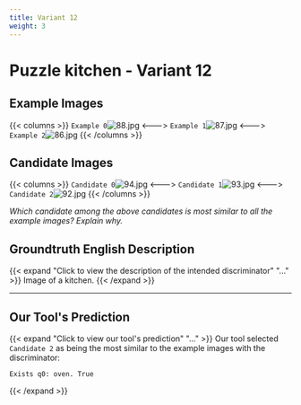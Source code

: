 ```yaml
---
title: Variant 12
weight: 3
---
```


# Puzzle kitchen - Variant 12

## Example Images
{{< columns >}}
`Example 0`![88.jpg](/natscene_data/images/88.jpg)
<--->
`Example 1`![87.jpg](/natscene_data/images/87.jpg)
<--->
`Example 2`![86.jpg](/natscene_data/images/86.jpg)
{{< /columns >}}

## Candidate Images
{{< columns >}}
`Candidate 0`![94.jpg](/natscene_data/images/94.jpg)
<--->
`Candidate 1`![93.jpg](/natscene_data/images/93.jpg)
<--->
`Candidate 2`![92.jpg](/natscene_data/images/92.jpg)
{{< /columns >}}

*Which candidate among the above candidates is most similar to all the example images? Explain why.*

## Groundtruth English Description

{{< expand "Click to view the description of the intended discriminator" "..." >}}
Image of a kitchen.
{{< /expand >}}

---



## Our Tool's Prediction

{{< expand "Click to view our tool's prediction" "..." >}}
Our tool selected `Candidate 2` as being the most similar to the example images with the discriminator:
```plaintext
Exists q0: oven. True
```
{{< /expand >}}
